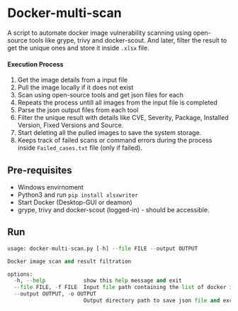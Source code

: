 # Docker-multi-scan

A script to automate docker image vulnerability scanning using open-source tools like grype, trivy and docker-scout. And later, filter the result to get the unique ones and store it inside `.xlsx` file.

#### Execution Process
1. Get the image details from a input file
2. Pull the image locally if it does not exist
3. Scan using open-source tools and get json files for each
4. Repeats the process untill all images from the input file is completed
5. Parse the json output files from each tool
6. Filter the unique result with details like CVE, Severity, Package, Installed Version, Fixed Versions and Source.
7. Start deleting all the pulled images to save the system storage.
8. Keeps track of failed scans or command errors during the process inside `Failed_cases.txt` file (only if failed).


## Pre-requisites
- Windows envirnoment
- Python3 and run `pip install xlsxwriter`
- Start Docker (Desktop-GUI or deamon)
- grype, trivy and docker-scout (logged-in) - should be accessible.

## Run
```python docker-multi-scan.py --help
usage: docker-multi-scan.py [-h] --file FILE --output OUTPUT

Docker image scan and result filtration

options:
  -h, --help            show this help message and exit
  --file FILE, -f FILE  Input file path containing the list of docker images
  --output OUTPUT, -o OUTPUT
                        Output directory path to save json file and excel file
```
